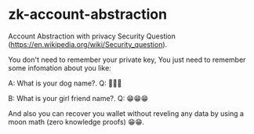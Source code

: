 # zk-account-abstraction
Account Abstraction with privacy Security Question (https://en.wikipedia.org/wiki/Security_question). 

You don't need to remember your private key, You just need to remember some infomation about you like:

A: What is your dog name?.
Q: 🐶🐶🐶

B: What is your girl friend name?.
Q: 😁😁😁

And also you can recover you wallet without reveling any data by using a moon math (zero knowledge proofs) 😁😁.

